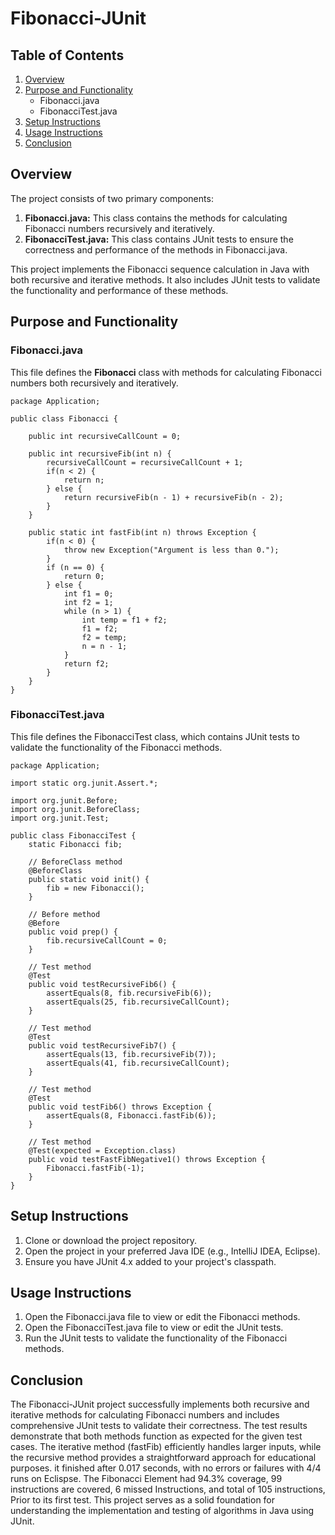 # Fibonacci-JUnit

## Table of Contents

1. [Overview](#Overview)
2. [Purpose and Functionality](#Purpose-and-Functionality)
    - Fibonacci.java
    - FibonacciTest.java
3. [Setup Instructions](#Setup-Instructions)
4. [Usage Instructions](#Usage-Instructions)
5. [Conclusion](#Conclusion)

## Overview

The project consists of two primary components:

1. **Fibonacci.java:** This class contains the methods for calculating Fibonacci numbers recursively and iteratively.
2. **FibonacciTest.java:** This class contains JUnit tests to ensure the correctness and performance of the methods in Fibonacci.java.

This project implements the Fibonacci sequence calculation in Java with both recursive and iterative methods. It also includes JUnit tests to validate the functionality and performance of these methods.

## Purpose and Functionality

### Fibonacci.java

This file defines the **Fibonacci** class with methods for calculating Fibonacci numbers both recursively and iteratively.
```
package Application;

public class Fibonacci {
    
    public int recursiveCallCount = 0;
    
    public int recursiveFib(int n) {
        recursiveCallCount = recursiveCallCount + 1;
        if(n < 2) {
            return n;
        } else {
            return recursiveFib(n - 1) + recursiveFib(n - 2);
        }
    }
    
    public static int fastFib(int n) throws Exception {
        if(n < 0) {
            throw new Exception("Argument is less than 0.");
        }
        if (n == 0) {
            return 0;
        } else {
            int f1 = 0;
            int f2 = 1;
            while (n > 1) {
                int temp = f1 + f2;
                f1 = f2;
                f2 = temp;
                n = n - 1;
            }
            return f2;
        }
    }
}
```

### FibonacciTest.java

This file defines the FibonacciTest class, which contains JUnit tests to validate the functionality of the Fibonacci methods.
```
package Application;

import static org.junit.Assert.*;

import org.junit.Before;
import org.junit.BeforeClass;
import org.junit.Test;

public class FibonacciTest {
    static Fibonacci fib;
    
    // BeforeClass method
    @BeforeClass
    public static void init() {
        fib = new Fibonacci();
    }
    
    // Before method
    @Before
    public void prep() {
        fib.recursiveCallCount = 0;
    }
    
    // Test method
    @Test
    public void testRecursiveFib6() {
        assertEquals(8, fib.recursiveFib(6));
        assertEquals(25, fib.recursiveCallCount);
    }
    
    // Test method
    @Test
    public void testRecursiveFib7() {
        assertEquals(13, fib.recursiveFib(7));
        assertEquals(41, fib.recursiveCallCount);
    }
    
    // Test method
    @Test
    public void testFib6() throws Exception {
        assertEquals(8, Fibonacci.fastFib(6));
    }
    
    // Test method
    @Test(expected = Exception.class)
    public void testFastFibNegative1() throws Exception {
        Fibonacci.fastFib(-1);
    }
}
```

## Setup Instructions

1. Clone or download the project repository.
2. Open the project in your preferred Java IDE (e.g., IntelliJ IDEA, Eclipse).
3. Ensure you have JUnit 4.x added to your project's classpath.

## Usage Instructions

1. Open the Fibonacci.java file to view or edit the Fibonacci methods.
2. Open the FibonacciTest.java file to view or edit the JUnit tests.
3. Run the JUnit tests to validate the functionality of the Fibonacci methods.

## Conclusion

The Fibonacci-JUnit project successfully implements both recursive and iterative methods for calculating Fibonacci numbers and includes comprehensive JUnit tests to validate their correctness. The test results demonstrate that both methods function as expected for the given test cases. The iterative method (fastFib) efficiently handles larger inputs, while the recursive method provides a straightforward approach for educational purposes. it finished after 0.017 seconds, with no errors or failures with 4/4 runs on Eclispse. The Fibonacci Element had 94.3% coverage, 99 instructions are covered, 6 missed Instructions, and total of 105 instructions, Prior to its first test. This project serves as a solid foundation for understanding the implementation and testing of algorithms in Java using JUnit.
